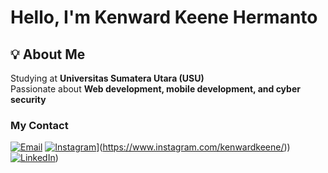 # Hello, I'm Kenward Keene Hermanto
## 💡 About Me  
Studying at **Universitas Sumatera Utara (USU)**  
Passionate about **Web development, mobile development, and cyber security**  
### My Contact
[![Email](https://img.shields.io/badge/Email-D14836?style=for-the-badge&logo=gmail&logoColor=white)](mailto:kenwardkh5@gmail.com)
[![Instagram](https://img.shields.io/badge/Instagram-%23E4405F.svg?&style=for-the-badge&logo=instagram&logoColor=white)](https://www.instagram.com/kenwardkeene/)](https://www.instagram.com/kenwardkeene/))
[![LinkedIn](https://img.shields.io/badge/LinkedIn-%230A66C2.svg?&style=for-the-badge&logo=linkedin&logoColor=white)](https://www.linkedin.com/in/kenward-keene-hermanto-054993325/))  



